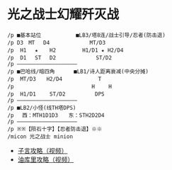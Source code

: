 # 光之战士幻耀歼灭战

```
/p ■基本站位　　 　　　　■LB3/塔8连/战士引导/忍者(防击退)
/p D3　MT　 D4　　　　　　 　MT/D3
/p  H1　 ★ 　 H2　　　　　H1/D1 ★ H2/D4
/p  D1　 ST 　D2　　　 　　　　ST/D2
/p ―――――――――――――――――――
/p ■巴哈线/暗四角　 　　■LB1/诗人距离衰减(中央分摊)
/p  MT/D3　　H2/D4　　　　　   T
/p 　　　　　　　　　　　　　  H　　 H
/p  H1/D1 　　ST/D2　　　　　 DPS
/p ―――――――――――――――――――
/p ■LB2/小怪(线TH塔DPS)
/p 　西：MTH1D1D3　　东：STH2D2D4
/p ―――――――――――――――――――
/p ※※【陨石十字】【忍者防击退】※※
/micon 光之战士 minion
```

* [子言攻略（视频）](https://www.bilibili.com/video/BV16T4y1A7Pg?zw)
* [油库里攻略（视频）](https://www.bilibili.com/video/BV1mi4y1g7W5)